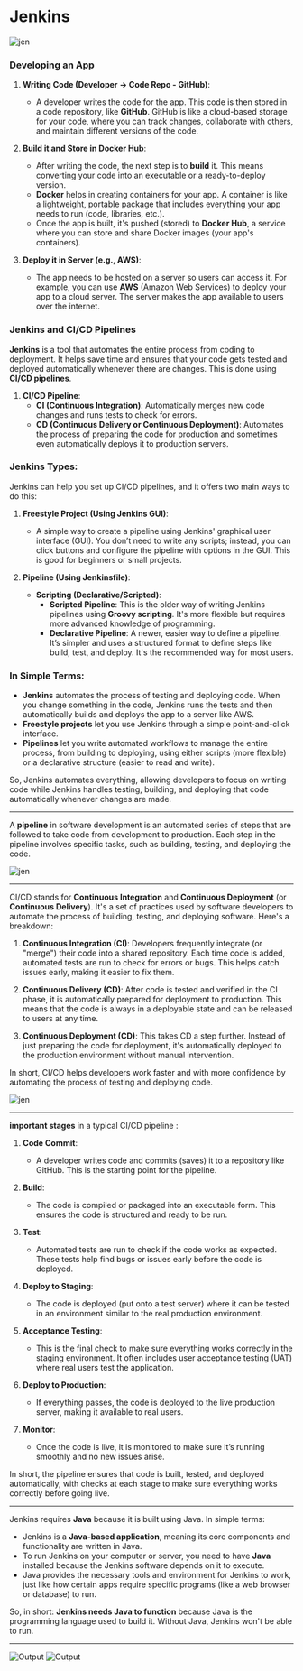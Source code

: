 # Jenkins

![jen](https://i.imgur.com/Go14umh.jpeg)

### Developing an App
1. **Writing Code (Developer → Code Repo - GitHub)**: 
   - A developer writes the code for the app. This code is then stored in a code repository, like **GitHub**. GitHub is like a cloud-based storage for your code, where you can track changes, collaborate with others, and maintain different versions of the code.

2. **Build it and Store in Docker Hub**:
   - After writing the code, the next step is to **build** it. This means converting your code into an executable or a ready-to-deploy version.
   - **Docker** helps in creating containers for your app. A container is like a lightweight, portable package that includes everything your app needs to run (code, libraries, etc.).
   - Once the app is built, it's pushed (stored) to **Docker Hub**, a service where you can store and share Docker images (your app's containers).

3. **Deploy it in Server (e.g., AWS)**:
   - The app needs to be hosted on a server so users can access it. For example, you can use **AWS** (Amazon Web Services) to deploy your app to a cloud server. The server makes the app available to users over the internet.

### Jenkins and CI/CD Pipelines
**Jenkins** is a tool that automates the entire process from coding to deployment. It helps save time and ensures that your code gets tested and deployed automatically whenever there are changes. This is done using **CI/CD pipelines**.

1. **CI/CD Pipeline**:
   - **CI (Continuous Integration)**: Automatically merges new code changes and runs tests to check for errors.
   - **CD (Continuous Delivery or Continuous Deployment)**: Automates the process of preparing the code for production and sometimes even automatically deploys it to production servers.

### Jenkins Types:
Jenkins can help you set up CI/CD pipelines, and it offers two main ways to do this:

1. **Freestyle Project (Using Jenkins GUI)**:
   - A simple way to create a pipeline using Jenkins' graphical user interface (GUI). You don’t need to write any scripts; instead, you can click buttons and configure the pipeline with options in the GUI. This is good for beginners or small projects.

2. **Pipeline (Using Jenkinsfile)**:
   - **Scripting (Declarative/Scripted)**: 
     - **Scripted Pipeline**: This is the older way of writing Jenkins pipelines using **Groovy scripting**. It's more flexible but requires more advanced knowledge of programming.
     - **Declarative Pipeline**: A newer, easier way to define a pipeline. It’s simpler and uses a structured format to define steps like build, test, and deploy. It's the recommended way for most users.

### In Simple Terms:
- **Jenkins** automates the process of testing and deploying code. When you change something in the code, Jenkins runs the tests and then automatically builds and deploys the app to a server like AWS.
- **Freestyle projects** let you use Jenkins through a simple point-and-click interface.
- **Pipelines** let you write automated workflows to manage the entire process, from building to deploying, using either scripts (more flexible) or a declarative structure (easier to read and write).

So, Jenkins automates everything, allowing developers to focus on writing code while Jenkins handles testing, building, and deploying that code automatically whenever changes are made.

---

A **pipeline** in software development is an automated series of steps that are followed to take code from development to production. Each step in the pipeline involves specific tasks, such as building, testing, and deploying the code.

![jen](https://i.imgur.com/VjFsBJD.jpeg)

---

CI/CD stands for **Continuous Integration** and **Continuous Deployment** (or **Continuous Delivery**). It's a set of practices used by software developers to automate the process of building, testing, and deploying software. Here's a breakdown:

1. **Continuous Integration (CI)**: Developers frequently integrate (or "merge") their code into a shared repository. Each time code is added, automated tests are run to check for errors or bugs. This helps catch issues early, making it easier to fix them.

2. **Continuous Delivery (CD)**: After code is tested and verified in the CI phase, it is automatically prepared for deployment to production. This means that the code is always in a deployable state and can be released to users at any time.

3. **Continuous Deployment (CD)**: This takes CD a step further. Instead of just preparing the code for deployment, it's automatically deployed to the production environment without manual intervention.

In short, CI/CD helps developers work faster and with more confidence by automating the process of testing and deploying code.

![jen](https://i.imgur.com/myIU8lG.jpeg)

---

**important stages** in a typical CI/CD pipeline :

1. **Code Commit**: 
   - A developer writes code and commits (saves) it to a repository like GitHub. This is the starting point for the pipeline.

2. **Build**: 
   - The code is compiled or packaged into an executable form. This ensures the code is structured and ready to be run.

3. **Test**: 
   - Automated tests are run to check if the code works as expected. These tests help find bugs or issues early before the code is deployed.

4. **Deploy to Staging**:
   - The code is deployed (put onto a test server) where it can be tested in an environment similar to the real production environment.

5. **Acceptance Testing**: 
   - This is the final check to make sure everything works correctly in the staging environment. It often includes user acceptance testing (UAT) where real users test the application.

6. **Deploy to Production**:
   - If everything passes, the code is deployed to the live production server, making it available to real users.

7. **Monitor**:
   - Once the code is live, it is monitored to make sure it’s running smoothly and no new issues arise.

In short, the pipeline ensures that code is built, tested, and deployed automatically, with checks at each stage to make sure everything works correctly before going live.

---

Jenkins requires **Java** because it is built using Java. In simple terms:

- Jenkins is a **Java-based application**, meaning its core components and functionality are written in Java.
- To run Jenkins on your computer or server, you need to have **Java** installed because the Jenkins software depends on it to execute.
- Java provides the necessary tools and environment for Jenkins to work, just like how certain apps require specific programs (like a web browser or database) to run.

So, in short: **Jenkins needs Java to function** because Java is the programming language used to build it. Without Java, Jenkins won't be able to run.

---

![Output](https://i.imgur.com/KU5U3Eu.png)
![Output](https://i.imgur.com/bbSFAzS.png)
